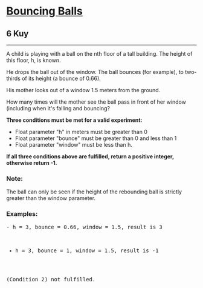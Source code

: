 <h1><a href="https://www.codewars.com/kata/5544c7a5cb454edb3c000047">Bouncing Balls</a></h1>
<h2>6 Kuy</h2>
<hr>
<p>A child is playing with a ball on the nth floor of a tall building. The height of this floor, h, is known.</p>
<p>He drops the ball out of the window. The ball bounces (for example), to two-thirds of its height (a bounce of 0.66).</p>
<p>His mother looks out of a window 1.5 meters from the ground.</p>
<p>How many times will the mother see the ball pass in front of her window (including when it's falling and bouncing?</p>
<p><strong>Three conditions must be met for a valid experiment:</strong></p>
<ul>
<li>Float parameter "h" in meters must be greater than 0</li>
<li>Float parameter "bounce" must be greater than 0 and less than 1</li>
<li>Float parameter "window" must be less than h.</li>
</ul>
<p><strong>If all three conditions above are fulfilled, return a positive integer, otherwise return -1.</strong></p>
<h3>Note:</h3>
<p>The ball can only be seen if the height of the rebounding ball is strictly greater than the window parameter.</p>
<h3>Examples:</h3>
<pre>
- h = 3, bounce = 0.66, window = 1.5, result is 3

- h = 3, bounce = 1, window = 1.5, result is -1

(Condition 2) not fulfilled.
</pre>


